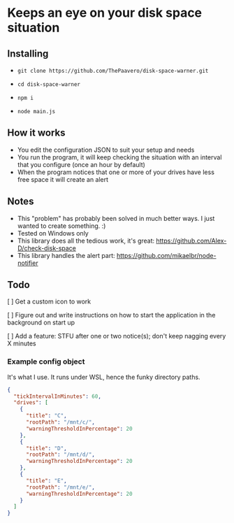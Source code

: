 # Keeps an eye on your disk space situation

## Installing
- `git clone https://github.com/ThePaavero/disk-space-warner.git`

- `cd disk-space-warner`

- `npm i`

- `node main.js`

## How it works
- You edit the configuration JSON to suit your setup and needs
- You run the program, it will keep checking the situation with an interval that you configure (once an hour by default) 
- When the program notices that one or more of your drives have less free space it will create an alert

## Notes
- This "problem" has probably been solved in much better ways. I just wanted to create something. :)
- Tested on Windows only
- This library does all the tedious work, it's great: https://github.com/Alex-D/check-disk-space
- This library handles the alert part: https://github.com/mikaelbr/node-notifier


## Todo
[ ] Get a custom icon to work

[ ] Figure out and write instructions on how to start the application in the background on start up

[ ] Add a feature: STFU after one or two notice(s); don't keep nagging every X minutes

### Example config object
It's what I use. It runs under WSL, hence the funky directory paths.
```json
{
  "tickIntervalInMinutes": 60,
  "drives": [
    {
      "title": "C",
      "rootPath": "/mnt/c/",
      "warningThresholdInPercentage": 20
    },
    {
      "title": "D",
      "rootPath": "/mnt/d/",
      "warningThresholdInPercentage": 20
    },
    {
      "title": "E",
      "rootPath": "/mnt/e/",
      "warningThresholdInPercentage": 20
    }
  ]
}

```